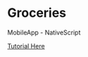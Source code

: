 # Groceries
MobileApp - NativeScript 

[Tutorial Here](https://courses.nativescripting.com/courses/enrolled/171132)
